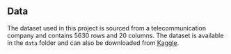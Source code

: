 ## Data

The dataset used in this project is sourced from a telecommunication company and contains 5630 rows and 20 columns. The dataset is available in the `data` folder and can also be downloaded from [Kaggle](https://www.kaggle.com/datasets/ankitverma2010/ecommerce-customer-churn-analysis-and-prediction).